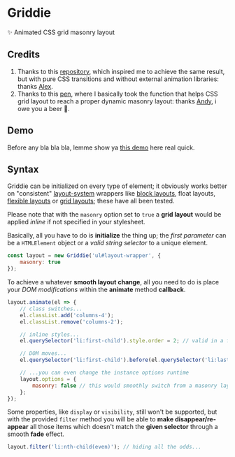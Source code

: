 # Griddie

✨ Animated CSS grid masonry layout

## Credits

1. Thanks to this [repository](https://github.com/aholachek/animate-css-grid), which inspired me to achieve the same result, but with pure CSS transitions and without external animation libraries: thanks [Alex](https://github.com/aholachek/).
2. Thanks to this [pen](https://codepen.io/andybarefoot/pen/pxpQmd), where I basically took the function that helps CSS grid layout to reach a proper dynamic masonry layout: thanks [Andy](https://andybarefoot.com/), i owe you a beer 🍺.

## Demo

Before any bla bla bla, lemme show ya [this demo](https://memob0x.github.io/griddie/) here real quick.

## Syntax

Griddie can be initialized on every type of element; it obviously works better on "consistent" [layout-system](https://developer.mozilla.org/en-US/docs/Web/CSS/Layout_mode) wrappers like [block layouts](https://developer.mozilla.org/en-US/docs/Web/CSS/CSS_Flow_Layout), float layouts, [flexible layouts](https://developer.mozilla.org/en-US/docs/Web/CSS/CSS_Flexible_Box_Layout) or [grid layouts](https://developer.mozilla.org/en-US/docs/Web/CSS/CSS_Grid_Layout); these have all been tested.

Please note that with the `masonry` option set to `true` a **grid layout** would be applied _inline_ if not specified in your stylesheet.

Basically, all you have to do is **initialize** the thing up; the _first parameter_ can be a `HTMLElement` object or a _valid string selector_ to a unique element.

```javascript
const layout = new Griddie('ul#layout-wrapper', {
    masonry: true
});
```

To achieve a whatever **smooth layout change**, all you need to do is place your _DOM modifications_ within the **animate** method **callback**.

```javascript
layout.animate(el => {
    // class switches...
    el.classList.add('columns-4');
    el.classList.remove('columns-2');

    // inline styles...
    el.querySelector('li:first-child').style.order = 2; // valid in a flexible or grid layout...

    // DOM moves...
    el.querySelector('li:first-child').before(el.querySelector('li:last-child'));

    // ...you can even change the instance options runtime
    layout.options = {
        masonry: false // this would smoothly switch from a masonry layout to your preferred CSS fallback...
    };
});
```

Some properties, like `display` or `visibility`, still won't be supported, but with the provided `filter` method you will be able to **make disappear/re-appear** all those items which doesn't match the **given selector** through a smooth **fade** effect.

```javascript
layout.filter('li:nth-child(even)'); // hiding all the odds...
```
